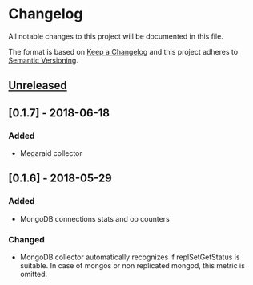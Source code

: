 # Changelog
All notable changes to this project will be documented in this file.

The format is based on [Keep a Changelog](http://keepachangelog.com/en/1.0.0/)
and this project adheres to [Semantic Versioning](http://semver.org/spec/v2.0.0.html).

## [Unreleased]


## [0.1.7] - 2018-06-18

### Added
- Megaraid collector


## [0.1.6] - 2018-05-29

### Added
- MongoDB connections stats and op counters

### Changed
- MongoDB collector automatically recognizes if replSetGetStatus is suitable. In case of mongos or non replicated mongod, this metric is omitted.


[Unreleased]: https://github.com/lukaspustina/ceres/compare/v0.1.7...HEAD
[v0.1.7]: https://github.com/lukaspustina/ceres/compare/v0.1.6...v0.1.7
[v0.1.6]: https://github.com/lukaspustina/ceres/compare/v0.1.5...v0.1.6
